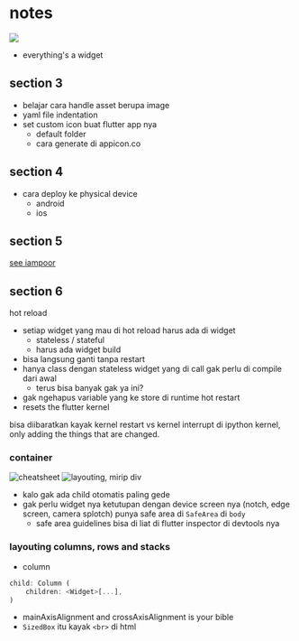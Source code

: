 # notes 
![](https://i.imgur.com/U2SR4Kd.png)
- everything's a widget

## section 3
- belajar cara handle asset berupa image
- yaml file indentation 
- set custom icon buat flutter app nya 
    - default folder 
    - cara generate di appicon.co

## section 4 
- cara deploy ke physical device
    - android
    - ios      

## section 5
[see iampoor](/iampoor/)

## section 6 
hot reload
- setiap widget yang mau di hot reload harus ada di widget
    - stateless / stateful
    - harus ada widget build
- bisa langsung ganti tanpa restart
- hanya class dengan stateless widget yang di call gak perlu di compile dari awal 
    - terus bisa banyak gak ya ini? 
- gak ngehapus variable yang ke store di runtime
hot restart 
- resets the flutter kernel 


bisa diibaratkan kayak kernel restart vs kernel interrupt di ipython kernel, only adding the things that are changed.  

### container 
![cheatsheet](https://medium.com/flutter-community/flutter-layout-cheat-sheet-5363348d037e)
![layouting, mirip div](https://flutter.dev/docs/development/ui/widgets/layout)
- kalo gak ada child otomatis paling gede
- gak perlu widget nya ketutupan dengan device screen nya (notch, edge screen, camera splotch) punya safe area di `SafeArea` di `body`
    - safe area guidelines bisa di liat di flutter inspector di devtools nya

### layouting columns, rows and stacks
- column 
```Dart
child: Column (
    children: <Widget>[...],
)
```
- mainAxisAlignment and crossAxisAlignment is your bible
- `SizedBox` itu kayak `<br>` di html